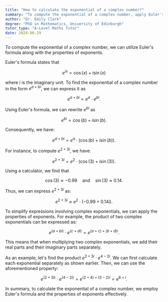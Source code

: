 ```yaml
---
title: "How to calculate the exponential of a complex number?"
summary: "To compute the exponential of a complex number, apply Euler's formula along with the properties of exponents for accurate results."
author: "Dr. Emily Clark"
degree: "PhD in Mathematics, University of Edinburgh"
tutor_type: "A-Level Maths Tutor"
date: 2024-06-29
---
```


To compute the exponential of a complex number, we can utilize Euler's formula along with the properties of exponents.

Euler's formula states that 

$$
e^{ix} = \cos(x) + i \sin(x)
$$ 

where $i$ is the imaginary unit. To find the exponential of a complex number in the form $e^{a + bi}$, we can express it as 

$$
e^{a + bi} = e^a \cdot e^{bi}.
$$ 

Using Euler's formula, we can rewrite $e^{bi}$ as 

$$
e^{bi} = \cos(b) + i \sin(b).
$$ 

Consequently, we have:

$$
e^{a + bi} = e^a \cdot (\cos(b) + i \sin(b)).
$$ 

For instance, to compute $e^{2 + 3i}$, we have:

$$
e^{2 + 3i} = e^2 \cdot (\cos(3) + i \sin(3)).
$$ 

Using a calculator, we find that 

$$
\cos(3) \approx -0.99 \quad \text{and} \quad \sin(3) \approx 0.14.
$$ 

Thus, we can express $e^{2 + 3i}$ as:

$$
e^{2 + 3i} \approx e^2 \cdot (-0.99 + 0.14i).
$$ 

To simplify expressions involving complex exponentials, we can apply the properties of exponents. For example, the product of two complex exponentials can be expressed as:

$$
e^{(a + bi)} \cdot e^{(c + di)} = e^{(a + c) + (b + d)i}.
$$ 

This means that when multiplying two complex exponentials, we add their real parts and their imaginary parts separately.

As an example, let's find the product $e^{2 + 3i} \cdot e^{4 - 2i}$. We can first calculate each exponential separately as shown earlier. Then, we can use the aforementioned property:

$$
e^{(2 + 3i)} \cdot e^{(4 - 2i)} = e^{(2 + 4) + (3 - 2)i} = e^{6 + i}.
$$ 

In summary, to calculate the exponential of a complex number, we employ Euler's formula and the properties of exponents effectively.
    